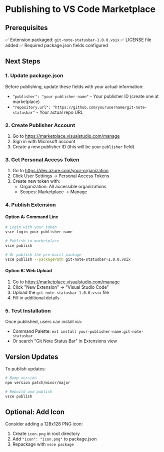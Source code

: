 # Publishing to VS Code Marketplace

## Prerequisites
✅ Extension packaged: `git-note-statusbar-1.0.0.vsix`
✅ LICENSE file added
✅ Required package.json fields configured

## Next Steps

### 1. Update package.json
Before publishing, update these fields with your actual information:
- `"publisher": "your-publisher-name"` - Your publisher ID (create one at marketplace)
- `"repository.url": "https://github.com/yourusername/git-note-statusbar"` - Your actual repo URL

### 2. Create Publisher Account
1. Go to https://marketplace.visualstudio.com/manage
2. Sign in with Microsoft account
3. Create a new publisher ID (this will be your `publisher` field)

### 3. Get Personal Access Token
1. Go to https://dev.azure.com/your-organization
2. Click User Settings → Personal Access Tokens
3. Create new token with:
   - Organization: All accessible organizations
   - Scopes: Marketplace → Manage

### 4. Publish Extension

#### Option A: Command Line
```bash
# Login with your token
vsce login your-publisher-name

# Publish to marketplace
vsce publish

# Or publish the pre-built package
vsce publish --packagePath git-note-statusbar-1.0.0.vsix
```

#### Option B: Web Upload
1. Go to https://marketplace.visualstudio.com/manage
2. Click "New Extension" → "Visual Studio Code"
3. Upload the `git-note-statusbar-1.0.0.vsix` file
4. Fill in additional details

### 5. Test Installation
Once published, users can install via:
- Command Palette: `ext install your-publisher-name.git-note-statusbar`
- Or search "Git Note Status Bar" in Extensions view

## Version Updates
To publish updates:
```bash
# Bump version
npm version patch/minor/major

# Rebuild and publish
vsce publish
```

## Optional: Add Icon
Consider adding a 128x128 PNG icon:
1. Create `icon.png` in root directory
2. Add `"icon": "icon.png"` to package.json
3. Repackage with `vsce package`